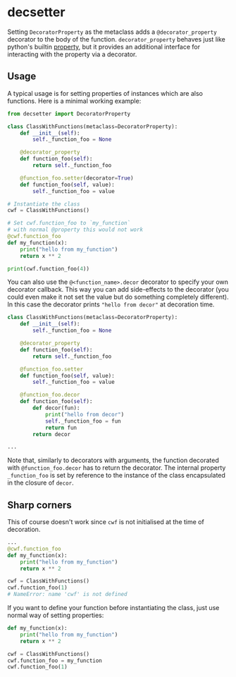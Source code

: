 # decsetter

Setting `DecoratorProperty` as the metaclass adds a `@decorator_property` decorator to the body of the function. `decorator_property` behaves just like python's builtin [property](https://docs.python.org/3/library/functions.html#property), but it provides an additional interface for interacting with the property via a decorator.


## Usage

A typical usage is for setting properties of instances which are also functions. Here is a minimal working example:

```python
from decsetter import DecoratorProperty

class ClassWithFunctions(metaclass=DecoratorProperty):
    def __init__(self):
        self._function_foo = None

    @decorator_property
    def function_foo(self):
        return self._function_foo

    @function_foo.setter(decorator=True)
    def function_foo(self, value):
        self._function_foo = value

# Instantiate the class
cwf = ClassWithFunctions()

# Set cwf.function_foo to `my_function`
# with normal @property this would not work
@cwf.function_foo
def my_function(x):
    print("hello from my_function")
    return x ** 2

print(cwf.function_foo(4))
```

You can also use the `@<function_name>.decor` decorator to specify your own decorator callback. This way you can add side-effects to the decorator (you could even make it not set the value but do something completely different). In this case the decorator prints `"hello from decor"` at decoration time.

```python
class ClassWithFunctions(metaclass=DecoratorProperty):
    def __init__(self):
        self._function_foo = None

    @decorator_property
    def function_foo(self):
        return self._function_foo

    @function_foo.setter
    def function_foo(self, value):
        self._function_foo = value

    @function_foo.decor
    def function_foo(self):
        def decor(fun):
            print("hello from decor")
            self._function_foo = fun
            return fun
        return decor

...
```

Note that, similarly to decorators with arguments, the function decorated with `@function_foo.decor` has to return the decorator. The internal property `_function_foo` is set by reference to the instance of the class encapsulated in the closure of `decor`.

## Sharp corners

This of course doesn't work since `cwf` is not initialised at the time of decoration.

```python
...
@cwf.function_foo
def my_function(x):
    print("hello from my_function")
    return x ** 2

cwf = ClassWithFunctions()
cwf.function_foo(1)
# NameError: name 'cwf' is not defined
```

If you want to define your function before instantiating the class, just use normal way of setting properties:

```python
def my_function(x):
    print("hello from my_function")
    return x ** 2

cwf = ClassWithFunctions()
cwf.function_foo = my_function
cwf.function_foo(1)
```
